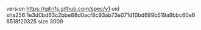version https://git-lfs.github.com/spec/v1
oid sha256:1e3d0bd63c2bbe88d0acf8c93ab73e071d10bd689b519a9bbc60e68518f20325
size 3009

